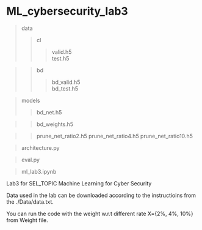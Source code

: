 # ML_cybersecurity_lab3
>data 
>>cl
>>>valid.h5   
>>>test.h5  
    
>>bd
>>>bd_valid.h5    
>>>bd_test.h5   
 
>models
>>bd_net.h5


>>bd_weights.h5


>>prune_net_ratio2.h5
>>prune_net_ratio4.h5
>>prune_net_ratio10.h5

>architecture.py

>eval.py   
          
>ml_lab3.ipynb    

Lab3 for SEL_TOPIC Machine Learning for Cyber Security

Data used in the lab can be downloaded according to the instructioins from the ./Data/data.txt.

You can run the code with the weight w.r.t different rate X={2%, 4%, 10%} from Weight file.
